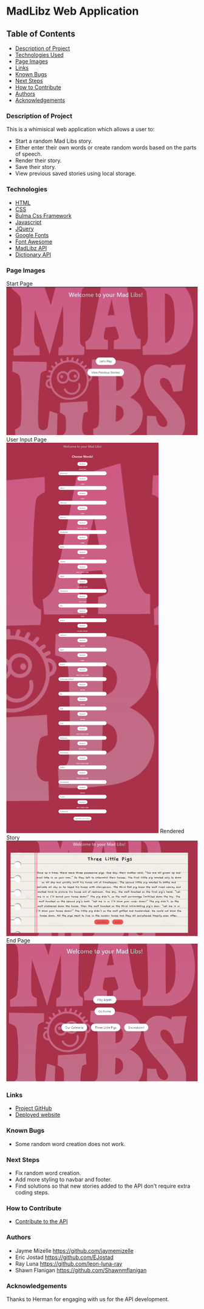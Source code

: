 # **MadLibz Web Application**

## Table of Contents

- [Description of Project](#description-of-Project)
- [Technologies Used](#technologies)
- [Page Images](#page-images)
- [Links](#links) 
- [Known Bugs](#known-bugs)
- [Next Steps](#next-steps)
- [How to Contribute](#how-to-contribute)
- [Authors](#authors)
- [Acknowledgements](#acknowledgements)

### Description of Project

This is a whimisical web application which allows a user to:

- Start a random Mad Libs story.
- Either enter their own words or create random words based on the parts of speech.
- Render their story.
- Save their story.
- View previous saved stories using local storage.

### Technologies

- [HTML](https://html.com/)
- [CSS](https://www.w3.org/Style/CSS/Overview.en.html)
- [Bulma Css Framework](https://bulma.io/)
- [Javascript](https://www.javascript.com/)
- [JQuery](https://jquery.com/)
- [Google Fonts](https://fonts.google.com/)
- [Font Awesome](https://fontawesome.com/)
- [MadLibz API](https://madlibz.herokuapp.com/api)
- [Dictionary API](https://dictionaryapi.com/)

### Page Images

Start Page
 ![Start Page](./assets/images/startPage.png)
 User Input Page
 ![User Input Page](./assets/images/userInput.png)
 Rendered Story
 ![Rendered Story](./assets/images/renderStory.png)
 End Page
 ![End Page](./assets/images/endPage.png)

### Links

- [Project GitHub](https://github.com/TeamMadLibz/MadLibz)
- [Deployed website](https://jaymemizelle.github.io/MadLibz-1/)

### Known Bugs

- Some random word creation does not work.

### Next Steps

- Fix random word creation.
- Add more styling to navbar and footer.
- Find solutions so that new stories added to the API don't require extra coding steps. 

### How to Contribute

- [Contribute to the API](https://github.com/HermanFassett/madlibz/blob/master/data/templates.json)

### Authors
- Jayme Mizelle https://github.com/jaymemizelle
- Eric Jostad https://github.com/EJostad
- Ray Luna https://github.com/leon-luna-ray
- Shawn Flanigan https://github.com/Shawnmflanigan


### Acknowledgements
Thanks to Herman for engaging with us for the API development. 
